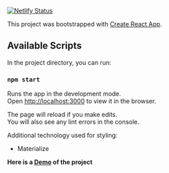 [![Netlify Status](https://api.netlify.com/api/v1/badges/ed8b657b-dbb4-4624-8456-3929d089e6f7/deploy-status)](https://app.netlify.com/sites/react-town-desc/deploys)

This project was bootstrapped with [Create React App](https://github.com/facebook/create-react-app).

## Available Scripts

In the project directory, you can run:

### `npm start`

Runs the app in the development mode.<br>
Open [http://localhost:3000](http://localhost:3000) to view it in the browser.

The page will reload if you make edits.<br>
You will also see any lint errors in the console.

Additional technology used for styling:

- Materialize

**Here is a [Demo](https://react-town-desc.netlify.app) of the project**